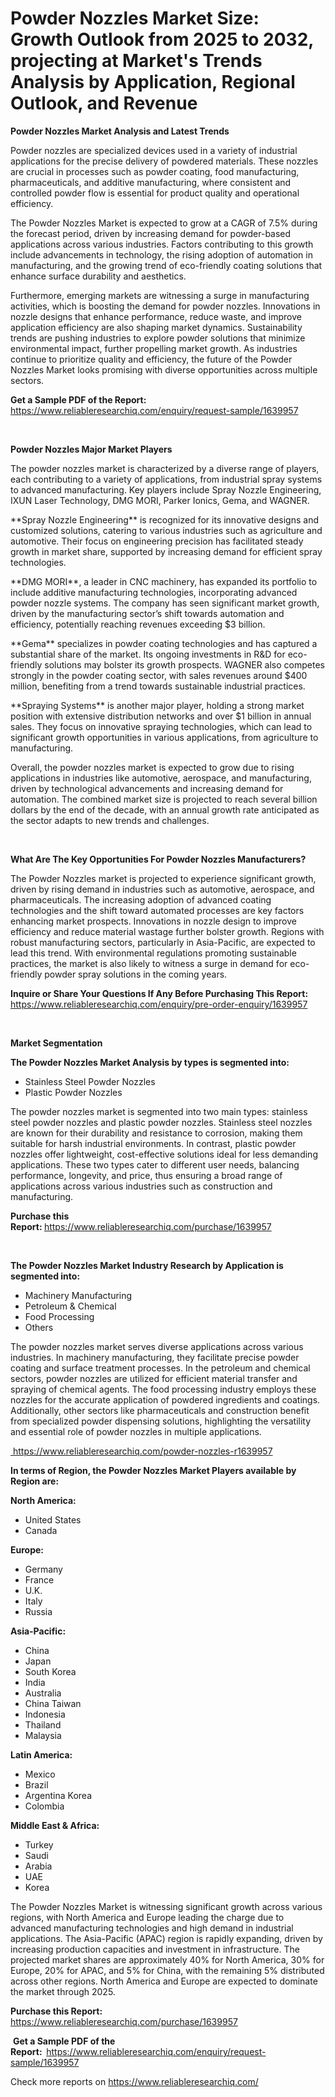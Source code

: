 <p><h1>Powder Nozzles Market Size: Growth Outlook from 2025 to 2032, projecting at Market's Trends Analysis by Application, Regional Outlook, and Revenue</h1></p><p><strong>Powder Nozzles Market Analysis and Latest Trends</strong></p>
<p><p>Powder nozzles are specialized devices used in a variety of industrial applications for the precise delivery of powdered materials. These nozzles are crucial in processes such as powder coating, food manufacturing, pharmaceuticals, and additive manufacturing, where consistent and controlled powder flow is essential for product quality and operational efficiency.</p><p>The Powder Nozzles Market is expected to grow at a CAGR of 7.5% during the forecast period, driven by increasing demand for powder-based applications across various industries. Factors contributing to this growth include advancements in technology, the rising adoption of automation in manufacturing, and the growing trend of eco-friendly coating solutions that enhance surface durability and aesthetics.</p><p>Furthermore, emerging markets are witnessing a surge in manufacturing activities, which is boosting the demand for powder nozzles. Innovations in nozzle designs that enhance performance, reduce waste, and improve application efficiency are also shaping market dynamics. Sustainability trends are pushing industries to explore powder solutions that minimize environmental impact, further propelling market growth. As industries continue to prioritize quality and efficiency, the future of the Powder Nozzles Market looks promising with diverse opportunities across multiple sectors.</p></p>
<p><strong>Get a Sample PDF of the Report:&nbsp;</strong> <a href="https://www.reliableresearchiq.com/enquiry/request-sample/1639957?utm_campaign=2564&utm_medium=2&utm_source=Github&utm_content=ia&utm_term=27022025&utm_id=powder-nozzles">https://www.reliableresearchiq.com/enquiry/request-sample/1639957</a></p>
<p>&nbsp;</p>
<p><strong>Powder Nozzles Major Market Players</strong></p>
<p><p>The powder nozzles market is characterized by a diverse range of players, each contributing to a variety of applications, from industrial spray systems to advanced manufacturing. Key players include Spray Nozzle Engineering, IXUN Laser Technology, DMG MORI, Parker Ionics, Gema, and WAGNER.</p><p>**Spray Nozzle Engineering** is recognized for its innovative designs and customized solutions, catering to various industries such as agriculture and automotive. Their focus on engineering precision has facilitated steady growth in market share, supported by increasing demand for efficient spray technologies.</p><p>**DMG MORI**, a leader in CNC machinery, has expanded its portfolio to include additive manufacturing technologies, incorporating advanced powder nozzle systems. The company has seen significant market growth, driven by the manufacturing sector’s shift towards automation and efficiency, potentially reaching revenues exceeding $3 billion.</p><p>**Gema** specializes in powder coating technologies and has captured a substantial share of the market. Its ongoing investments in R&D for eco-friendly solutions may bolster its growth prospects. WAGNER also competes strongly in the powder coating sector, with sales revenues around $400 million, benefiting from a trend towards sustainable industrial practices.</p><p>**Spraying Systems** is another major player, holding a strong market position with extensive distribution networks and over $1 billion in annual sales. They focus on innovative spraying technologies, which can lead to significant growth opportunities in various applications, from agriculture to manufacturing.</p><p>Overall, the powder nozzles market is expected to grow due to rising applications in industries like automotive, aerospace, and manufacturing, driven by technological advancements and increasing demand for automation. The combined market size is projected to reach several billion dollars by the end of the decade, with an annual growth rate anticipated as the sector adapts to new trends and challenges.</p></p>
<p>&nbsp;</p>
<p><strong>What Are The Key Opportunities For Powder Nozzles Manufacturers?</strong></p>
<p><p>The Powder Nozzles market is projected to experience significant growth, driven by rising demand in industries such as automotive, aerospace, and pharmaceuticals. The increasing adoption of advanced coating technologies and the shift toward automated processes are key factors enhancing market prospects. Innovations in nozzle design to improve efficiency and reduce material wastage further bolster growth. Regions with robust manufacturing sectors, particularly in Asia-Pacific, are expected to lead this trend. With environmental regulations promoting sustainable practices, the market is also likely to witness a surge in demand for eco-friendly powder spray solutions in the coming years.</p></p>
<p><strong>Inquire or Share Your Questions If Any Before Purchasing This Report:</strong> <a href="https://www.reliableresearchiq.com/enquiry/pre-order-enquiry/1639957?utm_campaign=2564&utm_medium=2&utm_source=Github&utm_content=ia&utm_term=27022025&utm_id=powder-nozzles">https://www.reliableresearchiq.com/enquiry/pre-order-enquiry/1639957</a></p>
<p>&nbsp;</p>
<p><strong>Market Segmentation</strong></p>
<p><strong>The Powder Nozzles Market Analysis by types is segmented into:</strong></p>
<p><ul><li>Stainless Steel Powder Nozzles</li><li>Plastic Powder Nozzles</li></ul></p>
<p><p>The powder nozzles market is segmented into two main types: stainless steel powder nozzles and plastic powder nozzles. Stainless steel nozzles are known for their durability and resistance to corrosion, making them suitable for harsh industrial environments. In contrast, plastic powder nozzles offer lightweight, cost-effective solutions ideal for less demanding applications. These two types cater to different user needs, balancing performance, longevity, and price, thus ensuring a broad range of applications across various industries such as construction and manufacturing.</p></p>
<p><strong>Purchase this Report:&nbsp;</strong><a href="https://www.reliableresearchiq.com/purchase/1639957?utm_campaign=2564&utm_medium=2&utm_source=Github&utm_content=ia&utm_term=27022025&utm_id=powder-nozzles">https://www.reliableresearchiq.com/purchase/1639957</a></p>
<p>&nbsp;</p>
<p><strong>The Powder Nozzles Market Industry Research by Application is segmented into:</strong></p>
<p><ul><li>Machinery Manufacturing</li><li>Petroleum & Chemical</li><li>Food Processing</li><li>Others</li></ul></p>
<p><p>The powder nozzles market serves diverse applications across various industries. In machinery manufacturing, they facilitate precise powder coating and surface treatment processes. In the petroleum and chemical sectors, powder nozzles are utilized for efficient material transfer and spraying of chemical agents. The food processing industry employs these nozzles for the accurate application of powdered ingredients and coatings. Additionally, other sectors like pharmaceuticals and construction benefit from specialized powder dispensing solutions, highlighting the versatility and essential role of powder nozzles in multiple applications.</p></p>
<p><a href="https://www.reliableresearchiq.com/powder-nozzles-r1639957?utm_campaign=2564&utm_medium=2&utm_source=Github&utm_content=ia&utm_term=27022025&utm_id=powder-nozzles">&nbsp;https://www.reliableresearchiq.com/powder-nozzles-r1639957</a></p>
<p><strong>In terms of Region, the Powder Nozzles Market Players available by Region are:</strong></p>
<p>
    <p> <strong> North America: </strong>
        <ul>
            <li>United States</li>
            <li>Canada</li>
        </ul>
        </p> 
    <p> <strong> Europe: </strong>
        <ul>
            <li>Germany</li>
            <li>France</li>
            <li>U.K.</li>
            <li>Italy</li>
            <li>Russia</li>
        </ul>
        </p> 
    <p> <strong> Asia-Pacific: </strong>
        <ul>
            <li>China</li>
            <li>Japan</li>
            <li>South Korea</li>
            <li>India</li>
            <li>Australia</li>
            <li>China Taiwan</li>
            <li>Indonesia</li>
            <li>Thailand</li>
            <li>Malaysia</li>
        </ul>
        </p> 
    <p> <strong> Latin America: </strong>
        <ul>
            <li>Mexico</li>
            <li>Brazil</li>
            <li>Argentina Korea</li>
            <li>Colombia</li>
        </ul>
        </p> 
    <p> <strong> Middle East & Africa: </strong>
        <ul>
            <li>Turkey</li>
            <li>Saudi</li>
            <li>Arabia</li>
            <li>UAE</li>
            <li>Korea</li>
        </ul>
    </p>
    </p>
<p><p>The Powder Nozzles Market is witnessing significant growth across various regions, with North America and Europe leading the charge due to advanced manufacturing technologies and high demand in industrial applications. The Asia-Pacific (APAC) region is rapidly expanding, driven by increasing production capacities and investment in infrastructure. The projected market shares are approximately 40% for North America, 30% for Europe, 20% for APAC, and 5% for China, with the remaining 5% distributed across other regions. North America and Europe are expected to dominate the market through 2025.</p></p>
<p><strong>Purchase this Report: </strong><a href="https://www.reliableresearchiq.com/purchase/1639957?utm_campaign=2564&utm_medium=2&utm_source=Github&utm_content=ia&utm_term=27022025&utm_id=powder-nozzles">https://www.reliableresearchiq.com/purchase/1639957</a></p>
<p>&nbsp;<strong>Get a Sample PDF of the Report:&nbsp;&nbsp;</strong><a href="https://www.reliableresearchiq.com/enquiry/request-sample/1639957?utm_campaign=2564&utm_medium=2&utm_source=Github&utm_content=ia&utm_term=27022025&utm_id=powder-nozzles">https://www.reliableresearchiq.com/enquiry/request-sample/1639957</a></p>
<p><strong></strong></p>
<p>Check more reports on <a href="https://www.reliableresearchiq.com/?utm_campaign=2564&utm_medium=2&utm_source=Github&utm_content=ia&utm_term=27022025&utm_id=powder-nozzles">https://www.reliableresearchiq.com/</a></p>